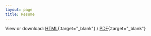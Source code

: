 ```yaml
---
layout: page
title: Resume
---
```


View or download: [HTML](Nick-Reynolds-Resume.html){:target="_blank"} / [PDF](Nick-Reynolds-Resume.pdf){:target="_blank"}


